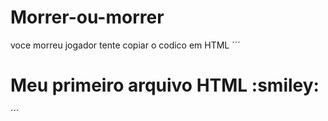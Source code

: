 # Morrer-ou-morrer
voce morreu jogador
 tente copiar o codico em HTML
 ´´´
 <html>
 <h1>Meu primeiro arquivo HTML :smiley:</h1>
 </html>
 ´´´
